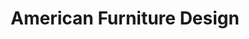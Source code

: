 ---
title: "American Furniture Design"
url: /philadelphia/american-furniture-design/
shop: Möbel
---